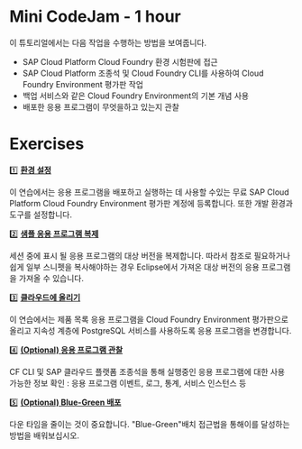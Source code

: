 #  Mini CodeJam - 1 hour

이 튜토리얼에서는 다음 작업을 수행하는 방법을 보여줍니다.
* SAP Cloud Platform Cloud Foundry 환경 시험판에 접근
* SAP Cloud Platform 조종석 및 Cloud Foundry CLI를 사용하여 Cloud Foundry Environment 평가판 작업
* 백업 서비스와 같은 Cloud Foundry Environment의 기본 개념 사용
* 배포한 응용 프로그램이 무엇을하고 있는지 관찰

# Exercises

:one: **[환경 설정](../01_setup)**

이 연습에서는 응용 프로그램을 배포하고 실행하는 데 사용할 수있는 무료 SAP Cloud Platform Cloud Foundry Environment 평가판 계정에 등록합니다. 또한 개발 환경과 도구를 설정합니다.

:two: **[샘플 응용 프로그램 복제](../02_clone)**

세션 중에 표시 될 응용 프로그램의 대상 버전을 복제합니다. 따라서 참조로 필요하거나 쉽게 일부 스니펫을 복사해야하는 경우 Eclipse에서 가져온 대상 버전의 응용 프로그램을 가져올 수 있습니다.

:three: **[클라우드에 올리기](../04_push)**

이 연습에서는 제품 목록 응용 프로그램을 Cloud Foundry Environment 평가판으로 올리고 지속성 계층에 PostgreSQL 서비스를 사용하도록 응용 프로그램을 변경합니다.

:four: **[(Optional) 응용 프로그램 관찰](../05_observe)**

CF CLI 및 SAP 클라우드 플랫폼 조종석을 통해 실행중인 응용 프로그램에 대한 사용 가능한 정보 확인 : 응용 프로그램 이벤트, 로그, 통계, 서비스 인스턴스 등

:five: **[(Optional) Blue-Green 배포](../13_bluegreen)**

다운 타임을 줄이는 것이 중요합니다. "Blue-Green"배치 접근법을 통해이를 달성하는 방법을 배워보십시오.
